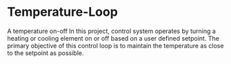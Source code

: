 # Temperature-Loop
A temperature on-off In this project, control system operates by turning a heating or cooling element on or off based on a user defined setpoint. The primary objective of this control loop is to maintain the temperature as close to the setpoint as possible.  
